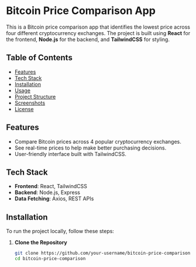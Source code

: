 # Bitcoin Price Comparison App

This is a Bitcoin price comparison app that identifies the lowest price across four different cryptocurrency exchanges. The project is built using **React** for the frontend, **Node.js** for the backend, and **TailwindCSS** for styling.

## Table of Contents
- [Features](#features)
- [Tech Stack](#tech-stack)
- [Installation](#installation)
- [Usage](#usage)
- [Project Structure](#project-structure)
- [Screenshots](#screenshots)
- [License](#license)

## Features
- Compare Bitcoin prices across 4 popular cryptocurrency exchanges.
- See real-time prices to help make better purchasing decisions.
- User-friendly interface built with TailwindCSS.

## Tech Stack
- **Frontend**: React, TailwindCSS
- **Backend**: Node.js, Express
- **Data Fetching**: Axios, REST APIs

## Installation

To run the project locally, follow these steps:

1. **Clone the Repository**
   ```sh
   git clone https://github.com/your-username/bitcoin-price-comparison.git
   cd bitcoin-price-comparison
